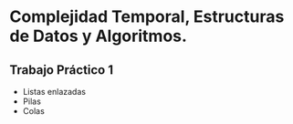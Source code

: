# Complejidad Temporal, Estructuras de Datos y Algoritmos.

Trabajo Práctico 1
---

* Listas enlazadas
* Pilas
* Colas



